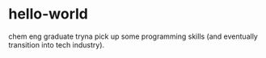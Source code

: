 # hello-world
chem eng graduate tryna pick up some programming skills (and eventually transition into tech industry).

